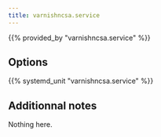 ```yaml
---
title: varnishncsa.service
---
```


{{% provided_by "varnishncsa.service" %}}

## Options

{{% systemd_unit "varnishncsa.service" %}}

## Additionnal notes

Nothing here.